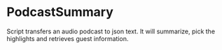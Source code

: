 # PodcastSummary
Script transfers an audio podcast to json text. It will summarize, pick the highlights and retrieves guest information.
